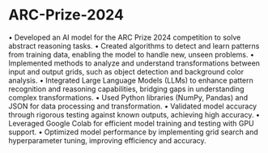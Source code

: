 # ARC-Prize-2024
•	Developed an AI model for the ARC Prize 2024 competition to solve abstract reasoning tasks.
•	Created algorithms to detect and learn patterns from training data, enabling the model to handle new, unseen problems.
•	Implemented methods to analyze and understand transformations between input and output grids, such as object detection and background color analysis.
•	Integrated Large Language Models (LLMs) to enhance pattern recognition and reasoning capabilities, bridging gaps in understanding complex transformations.
•	Used Python libraries (NumPy, Pandas) and JSON for data processing and transformation.
•	Validated model accuracy through rigorous testing against known outputs, achieving high accuracy.
•	Leveraged Google Colab for efficient model training and testing with GPU support.
•	Optimized model performance by implementing grid search and hyperparameter tuning, improving efficiency and accuracy.
